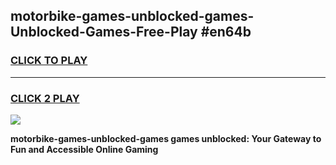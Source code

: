 
## motorbike-games-unblocked-games-Unblocked-Games-Free-Play #en64b
<h3>
<a href="https://us.freeplayer.one?title=motorbike-games-unblocked-games&ref=9M">CLICK TO PLAY</a></h3>
<hr>

<h3>
<a href="https://us.freeplayer.one?title=motorbike-games-unblocked-games&ref=9M">CLICK 2 PLAY</a>
  
</h3>

<a href="https://us.freeplayer.one?title=motorbike-games-unblocked-games&ref=9M"><img src="https://clearcache.store/games.png"></a>


**motorbike-games-unblocked-games games unblocked: Your Gateway to Fun and Accessible Online Gaming**
